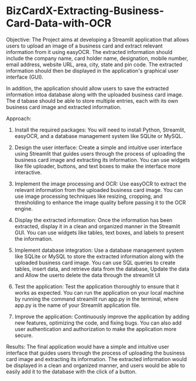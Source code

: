 # BizCardX-Extracting-Business-Card-Data-with-OCR
Objective: 
The Project aims at developing a Streamlit application that allows users to upload an image of a business card and extract relevant information from it using easyOCR. The extracted information should include the company name, card holder name, designation, mobile number, email address, website URL, area, city, state and pin code. The extracted information should then be displayed in the application's graphical user interface (GUI).

In addition, the application should allow users to save the extracted information intoa database along with the uploaded business card image. The d tabase should be able to store multiple entries, each with its own business card image and extracted information.

Approach:
1. Install the required packages: You will need to install Python, Streamlit,
easyOCR, and a database management system like SQLite or MySQL.

2. Design the user interface: Create a simple and intuitive user interface using
Streamlit that guides users through the process of uploading the business
card image and extracting its information. You can use widgets like file
uploader, buttons, and text boxes to make the interface more interactive.

3. Implement the image processing and OCR: Use easyOCR to extract the
relevant information from the uploaded business card image. You can use
image processing techniques like resizing, cropping, and thresholding to
enhance the image quality before passing it to the OCR engine.

4. Display the extracted information: Once the information has been extracted,
display it in a clean and organized manner in the Streamlit GUI. You can use
widgets like tables, text boxes, and labels to present the information.

5. Implement database integration: Use a database management system like
SQLite or MySQL to store the extracted information along with the uploaded
business card image. You can use SQL queries to create tables, insert data,
and retrieve data from the database, Update the data and Allow the userto
delete the data through the streamlit UI

6. Test the application: Test the application thoroughly to ensure that it works as
expected. You can run the application on your local machine by running the
command streamlit run app.py in the terminal, where app.py is the name of
your Streamlit application file.

7. Improve the application: Continuously improve the application by adding new
features, optimizing the code, and fixing bugs. You can also add user
authentication and authorization to make the application more secure.

Results:
The final application would have a simple and intuitive user interface that guides users through the process of uploading the business card image and extracting its information. The extracted information would be displayed in a clean and organized manner, and users would be able to easily add it to the database with the click of a button.
